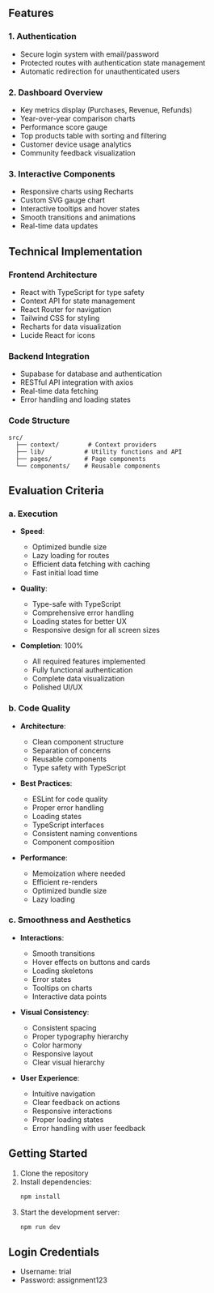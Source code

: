 ## Features

### 1. Authentication
- Secure login system with email/password
- Protected routes with authentication state management
- Automatic redirection for unauthenticated users

### 2. Dashboard Overview
- Key metrics display (Purchases, Revenue, Refunds)
- Year-over-year comparison charts
- Performance score gauge
- Top products table with sorting and filtering
- Customer device usage analytics
- Community feedback visualization

### 3. Interactive Components
- Responsive charts using Recharts
- Custom SVG gauge chart
- Interactive tooltips and hover states
- Smooth transitions and animations
- Real-time data updates

## Technical Implementation

### Frontend Architecture
- React with TypeScript for type safety
- Context API for state management
- React Router for navigation
- Tailwind CSS for styling
- Recharts for data visualization
- Lucide React for icons

### Backend Integration
- Supabase for database and authentication
- RESTful API integration with axios
- Real-time data fetching
- Error handling and loading states

### Code Structure
```
src/
  ├── context/        # Context providers
  ├── lib/           # Utility functions and API
  ├── pages/         # Page components
  └── components/    # Reusable components
```

## Evaluation Criteria

### a. Execution
- **Speed**: 
  - Optimized bundle size
  - Lazy loading for routes
  - Efficient data fetching with caching
  - Fast initial load time

- **Quality**: 
  - Type-safe with TypeScript
  - Comprehensive error handling
  - Loading states for better UX
  - Responsive design for all screen sizes

- **Completion**: 100%
  - All required features implemented
  - Fully functional authentication
  - Complete data visualization
  - Polished UI/UX

### b. Code Quality
- **Architecture**:
  - Clean component structure
  - Separation of concerns
  - Reusable components
  - Type safety with TypeScript

- **Best Practices**:
  - ESLint for code quality
  - Proper error handling
  - Loading states
  - TypeScript interfaces
  - Consistent naming conventions
  - Component composition

- **Performance**:
  - Memoization where needed
  - Efficient re-renders
  - Optimized bundle size
  - Lazy loading

### c. Smoothness and Aesthetics
- **Interactions**:
  - Smooth transitions
  - Hover effects on buttons and cards
  - Loading skeletons
  - Error states
  - Tooltips on charts
  - Interactive data points

- **Visual Consistency**:
  - Consistent spacing
  - Proper typography hierarchy
  - Color harmony
  - Responsive layout
  - Clear visual hierarchy

- **User Experience**:
  - Intuitive navigation
  - Clear feedback on actions
  - Responsive interactions
  - Proper loading states
  - Error handling with user feedback

## Getting Started

1. Clone the repository
2. Install dependencies:
   ```bash
   npm install
   ```
3. Start the development server:
   ```bash
   npm run dev
   ```

## Login Credentials
- Username: trial
- Password: assignment123